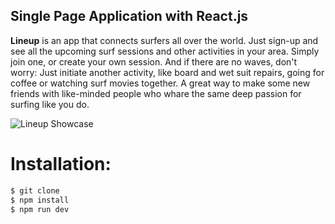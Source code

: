 ## Single Page Application with React.js

**Lineup** is an app that connects surfers all over the world. Just sign-up and see all the upcoming surf sessions and other activities in your area. Simply join one, or create your own session. And if there are no waves, don't worry: Just initiate another activity, like board and wet suit repairs, going for coffee or watching surf movies together. A great way to make some new friends with like-minded people who whare the same deep passion for surfing like you do.

![Lineup Showcase](./scr/app/assets/Lineup-Showcase.jpg)

# Installation:

```sh
$ git clone
$ npm install
$ npm run dev
```
